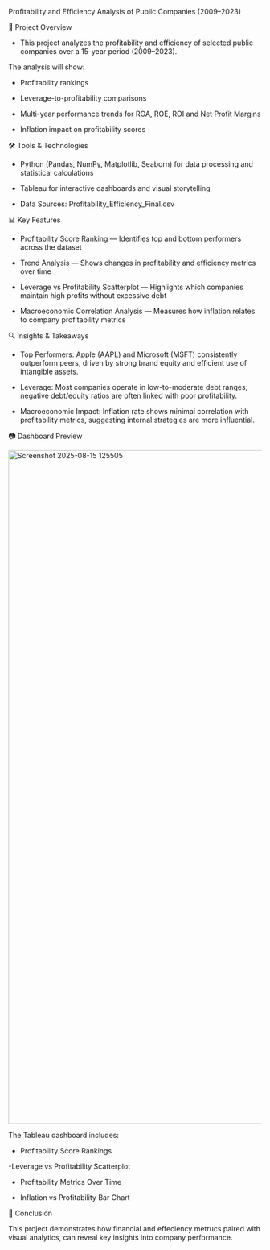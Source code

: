 Profitability and Efficiency Analysis of Public Companies (2009–2023)

📌 Project Overview

- This project analyzes the profitability and efficiency of selected public companies over a 15-year period (2009–2023).

The analysis will show:

- Profitability rankings

- Leverage-to-profitability comparisons

- Multi-year performance trends for ROA, ROE, ROI and Net Profit Margins

- Inflation impact on profitability scores

🛠 Tools & Technologies

- Python (Pandas, NumPy, Matplotlib, Seaborn) for data processing and statistical calculations

- Tableau for interactive dashboards and visual storytelling

- Data Sources: Profitability_Efficiency_Final.csv

📊 Key Features

- Profitability Score Ranking — Identifies top and bottom performers across the dataset

- Trend Analysis — Shows changes in profitability and efficiency metrics over time

- Leverage vs Profitability Scatterplot — Highlights which companies maintain high profits without excessive debt

- Macroeconomic Correlation Analysis — Measures how inflation relates to company profitability metrics

🔍 Insights & Takeaways

- Top Performers: Apple (AAPL) and Microsoft (MSFT) consistently outperform peers, driven by strong brand equity and efficient use of intangible assets.

- Leverage: Most companies operate in low-to-moderate debt ranges; negative debt/equity ratios are often linked with poor profitability.

- Macroeconomic Impact: Inflation rate shows minimal correlation with profitability metrics, suggesting internal strategies are more influential.

📷 Dashboard Preview

<img width="2258" height="1338" alt="Screenshot 2025-08-15 125505" src="https://github.com/user-attachments/assets/ae0a936b-beca-40b5-bd18-c8acf82868b0" />

The Tableau dashboard includes:

- Profitability Score Rankings

-Leverage vs Profitability Scatterplot

- Profitability Metrics Over Time

- Inflation vs Profitability Bar Chart

📌 Conclusion

This project demonstrates how financial and effeciency metrucs paired with visual analytics, can reveal key insights into company performance.
